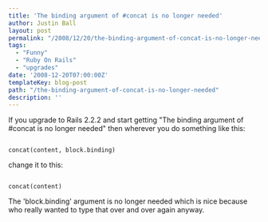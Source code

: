 ```yaml
---
title: 'The binding argument of #concat is no longer needed'
author: Justin Ball
layout: post
permalink: "/2008/12/20/the-binding-argument-of-concat-is-no-longer-needed/"
tags:
  - "Funny"
  - "Ruby On Rails"
  - "upgrades"
date: '2008-12-20T07:00:00Z'
templateKey: blog-post
path: "/the-binding-argument-of-concat-is-no-longer-needed"
description: ''
---
```


If you upgrade to Rails 2.2.2 and start getting "The binding argument of #concat is no longer needed"  then wherever you do something like this:
<pre><code class="ruby">
concat(content, block.binding)
</pre></code>

change it to this:
<pre><code class="ruby">
concat(content)
</pre></code>

The 'block.binding' argument is no longer needed which is nice because who really wanted to type that over and over again anyway.
